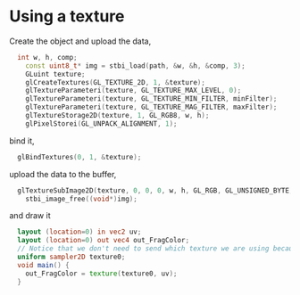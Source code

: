 # Using a texture

Create the object and upload the data,

```cpp
  int w, h, comp;
	const uint8_t* img = stbi_load(path, &w, &h, &comp, 3);
	GLuint texture;
	glCreateTextures(GL_TEXTURE_2D, 1, &texture);
	glTextureParameteri(texture, GL_TEXTURE_MAX_LEVEL, 0);
	glTextureParameteri(texture, GL_TEXTURE_MIN_FILTER, minFilter);
	glTextureParameteri(texture, GL_TEXTURE_MAG_FILTER, maxFilter);
	glTextureStorage2D(texture, 1, GL_RGB8, w, h);
	glPixelStorei(GL_UNPACK_ALIGNMENT, 1);
```

bind it,

```cpp
  glBindTextures(0, 1, &texture);
```

upload the data to the buffer,

```cpp
  glTextureSubImage2D(texture, 0, 0, 0, w, h, GL_RGB, GL_UNSIGNED_BYTE, img);
	stbi_image_free((void*)img);
```

and draw it

```glsl
  layout (location=0) in vec2 uv;
  layout (location=0) out vec4 out_FragColor;
  // Notice that we don't need to send which texture we are using because they are bound in order
  uniform sampler2D texture0;
  void main() {
    out_FragColor = texture(texture0, uv);
  }
```
